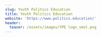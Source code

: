 ```yaml
---
slug: Youth Politics Education
title: Youth Politics Education
website: 'https://www.politics.education/'
header:
  teaser: /assets/images/YPE logo_smol.png
---
```


